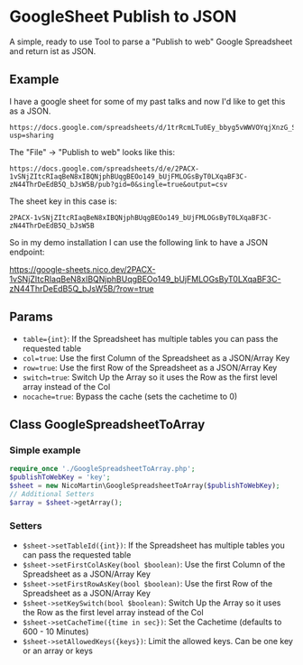 # GoogleSheet Publish to JSON

A simple, ready to use Tool to parse a "Publish to web" Google Spreadsheet and return ist as JSON.

## Example
I have a google sheet for some of my past talks and now I'd like to get this as a JSON.
```
https://docs.google.com/spreadsheets/d/1trRcmLTu0Ey_bbyg5vWWVOYqjXnzG_ScVw1IzdUOx5o/edit?usp=sharing
```

The "File" -> "Publish to web" looks like this:  
```
https://docs.google.com/spreadsheets/d/e/2PACX-1vSNjZItcRIaqBeN8xIBQNjphBUqgBEOo149_bUjFMLOGsByT0LXqaBF3C-zN44ThrDeEdB5Q_bJsW5B/pub?gid=0&single=true&output=csv
```

The sheet key in this case is:
```
2PACX-1vSNjZItcRIaqBeN8xIBQNjphBUqgBEOo149_bUjFMLOGsByT0LXqaBF3C-zN44ThrDeEdB5Q_bJsW5B
```

So in my demo installation I can use the following link to have a JSON endpoint:

https://google-sheets.nico.dev/2PACX-1vSNjZItcRIaqBeN8xIBQNjphBUqgBEOo149_bUjFMLOGsByT0LXqaBF3C-zN44ThrDeEdB5Q_bJsW5B/?row=true

## Params
* `table={int}`: If the Spreadsheet has multiple tables you can pass the requested table
* `col=true`: Use the first Column of the Spreadsheet as a JSON/Array Key
* `row=true`: Use the first Row of the Spreadsheet as a JSON/Array Key
* `switch=true`: Switch Up the Array so it uses the Row as the first level array instead of the Col
* `nocache=true`: Bypass the cache (sets the cachetime to 0)

## Class GoogleSpreadsheetToArray
### Simple example
```php
require_once './GoogleSpreadsheetToArray.php';
$publishToWebKey = 'key';
$sheet = new NicoMartin\GoogleSpreadsheetToArray($publishToWebKey);
// Additional Setters
$array = $sheet->getArray();
```

### Setters
* `$sheet->setTableId({int})`: If the Spreadsheet has multiple tables you can pass the requested table
* `$sheet->setFirstColAsKey(bool $boolean)`: Use the first Column of the Spreadsheet as a JSON/Array Key
* `$sheet->setFirstRowAsKey(bool $boolean)`: Use the first Row of the Spreadsheet as a JSON/Array Key
* `$sheet->setKeySwitch(bool $boolean)`: Switch Up the Array so it uses the Row as the first level array instead of the Col
* `$sheet->setCacheTime({time in sec})`: Set the Cachetime (defaults to 600 - 10 Minutes)
* `$sheet->setAllowedKeys({keys})`: Limit the allowed keys. Can be one key or an array or keys
